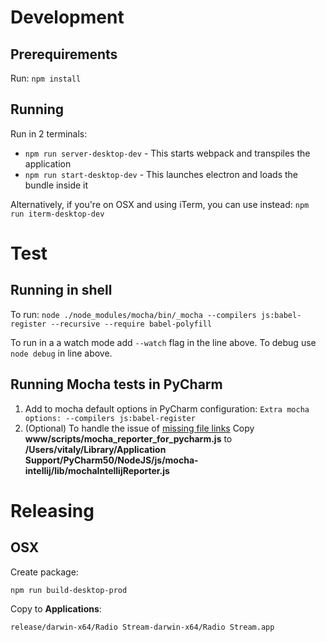 Development
=======

Prerequirements
-------------
Run: `npm install`

Running
-------

Run in 2 terminals:
* `npm run server-desktop-dev` - This starts webpack and transpiles the application
* `npm run start-desktop-dev` - This launches electron and loads the bundle inside it

Alternatively, if you're on OSX and using iTerm, you can use instead: `npm run iterm-desktop-dev`

Test
====

Running in shell
----------------
To run: `node ./node_modules/mocha/bin/_mocha --compilers js:babel-register --recursive --require babel-polyfill`

To run in a a watch mode add `--watch` flag in the line above.
To debug use `node debug` in line above.


Running Mocha tests in PyCharm
------------------------------

1. Add to mocha default options in PyCharm configuration: `Extra mocha options: --compilers js:babel-register`
1. (Optional) To handle the issue of [missing file links](https://intellij-support.jetbrains.com/hc/en-us/community/posts/203331070-File-name-isn-t-clickable-in-Mocha-output)
   Copy **www/scripts/mocha_reporter_for_pycharm.js** to **/Users/vitaly/Library/Application Support/PyCharm50/NodeJS/js/mocha-intellij/lib/mochaIntellijReporter.js**

Releasing
==========

OSX
----

Create package: 

`npm run build-desktop-prod`

Copy to **Applications**:

`release/darwin-x64/Radio Stream-darwin-x64/Radio Stream.app`
